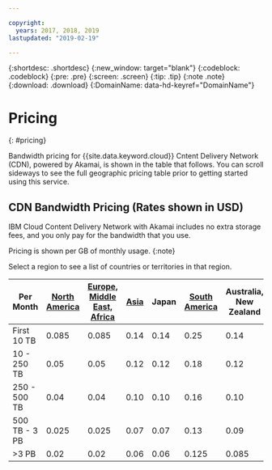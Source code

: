 ```yaml
---

copyright:
  years: 2017, 2018, 2019
lastupdated: "2019-02-19"

---
```


{:shortdesc: .shortdesc}
{:new_window: target="blank"}
{:codeblock: .codeblock}
{:pre: .pre}
{:screen: .screen}
{:tip: .tip}
{:note .note}
{:download: .download}
{:DomainName: data-hd-keyref="DomainName"}

# Pricing
{: #pricing}

Bandwidth pricing for {{site.data.keyword.cloud}} Cntent Delivery Network (CDN), powered by Akamai, is shown in the table that follows. You can scroll sideways to see the full geographic pricing table prior to getting started using this service.

## CDN Bandwidth Pricing (Rates shown in USD)

IBM Cloud Content Delivery Network with Akamai includes no extra storage fees, and you only pay for the bandwidth that you use.

Pricing is shown per GB of monthly usage.
{:note}

Select a region to see a list of countries or territories in that region.


|Per Month| [North America](/docs/infrastructure/CDN?topic=CDN-north-american-region) | [Europe, Middle East, Africa](/docs/infrastructure/CDN?topic=CDN-emea-region) | [Asia](/docs/infrastructure/CDN?topic=CDN-asia-region) | Japan | [South America](/docs/infrastructure/CDN?topic=CDN-south-america-region) | Australia, New Zealand | India |
|-------|-----|-----|-----|-----|-----|----|-----|
|First 10 TB| 0.085 | 0.085 | 0.14 | 0.14 | 0.25 | 0.14 | 0.17 |
|10 - 250 TB | 0.05 | 0.05 | 0.12 | 0.12 | 0.18 | 0.12 | 0.11 |
|250 - 500 TB| 0.04 | 0.04 | 0.10 | 0.10 | 0.16 | 0.10 | 0.10 |
|500 TB - 3 PB| 0.025 | 0.025| 0.07 | 0.07 | 0.13 | 0.09 | 0.09 |
|\>3 PB| 0.02 | 0.02 | 0.06 | 0.06 | 0.125 | 0.085 | 0.085 |
